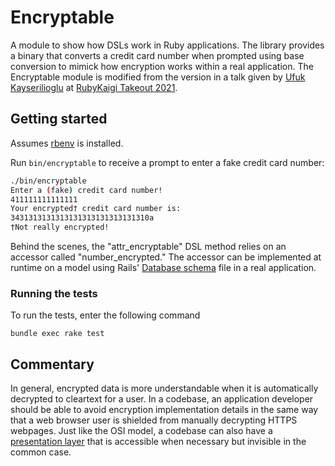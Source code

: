 # Encryptable

A module to show how DSLs work in Ruby applications. The library provides a binary that converts a credit card number when prompted using base conversion to mimick how encryption works within a real application. The Encryptable module is modified from the version in a talk given by [Ufuk Kayserilioglu](https://github.com/paracycle) at [RubyKaigi Takeout 2021](https://rubykaigi.org/2021-takeout/presentations/paracycle.html).

## Getting started

Assumes [rbenv](https://github.com/rbenv/rbenv) is installed.

Run `bin/encryptable` to receive a prompt to enter a fake credit card number:

```sh
./bin/encryptable
Enter a (fake) credit card number!
411111111111111
Your encrypted† credit card number is:
3431313131313131313131313131310a
†Not really encrypted!
```

Behind the scenes, the "attr_encryptable" DSL method relies on an accessor called "number_encrypted." The accessor can be implemented at runtime on a model using Rails' [Database schema](https://guides.rubyonrails.org/active_record_migrations.html#model-generators) file in a real application.

### Running the tests

To run the tests, enter the following command

```
bundle exec rake test
```

## Commentary

In general, encrypted data is more understandable when it is automatically decrypted to cleartext for a user. In a codebase, an application developer should be able to avoid encryption implementation details in the same way that a web browser user is shielded from manually decrypting HTTPS webpages. Just like the OSI model, a codebase can also have a [presentation layer](https://en.wikipedia.org/wiki/Presentation_layer) that is accessible when necessary but invisible in the common case.
